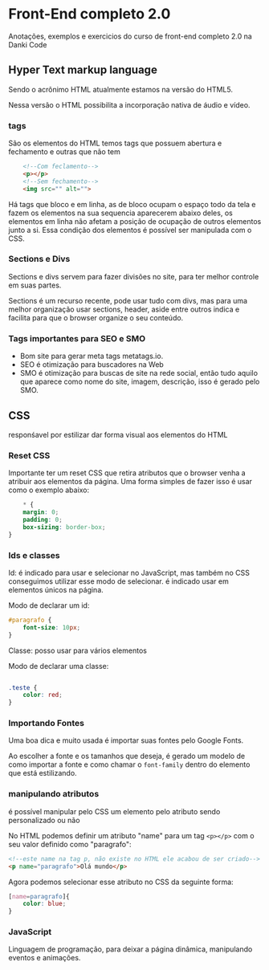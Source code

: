 # Front-End completo 2.0
Anotações, exemplos e exercicios do curso de front-end completo 2.0 na Danki Code

## Hyper Text markup language
Sendo o acrônimo HTML atualmente estamos na versão do HTML5.

Nessa versão o HTML possibilita a incorporação nativa de áudio e vídeo.
### tags
São os elementos do HTML temos tags que possuem abertura e fechamento e outras que não tem

```HTML
    <!--Com feclamento-->
    <p></p>
    <!--Sem fechamento-->
    <img src="" alt="">
```

Há tags que bloco e em linha, as de bloco ocupam o espaço todo da tela e fazem os elementos na sua sequencia aparecerem abaixo deles, os elementos em linha não afetam a posição de ocupação de outros elementos junto a si. Essa condição dos elementos é possível ser manipulada com o CSS.
### Sections e Divs
Sections e divs servem para fazer divisões no site, para ter melhor controle em suas partes.

Sections é um recurso recente, pode usar tudo com divs, mas para uma melhor organização usar sections, header, aside entre outros indica e facilita para que o browser organize o seu conteúdo.

### Tags importantes para SEO e SMO
- Bom site para gerar meta tags metatags.io.
- SEO é otimização para buscadores na Web
- SMO é otimização para buscas de site na rede social, então tudo aquilo que aparece como nome do site, imagem, descrição, isso é gerado pelo SMO.


## CSS
responśavel por estilizar dar forma visual aos elementos do HTML
### Reset CSS
Importante ter um reset CSS que retira atributos que o browser venha a atribuir aos elementos da página. Uma forma simples de fazer isso é usar como o exemplo abaixo:

```CSS
    * {
    margin: 0;
    padding: 0;
    box-sizing: border-box;
}
```
### Ids e classes
Id: é indicado para usar e selecionar no JavaScript, mas também no CSS conseguimos utilizar esse modo de selecionar. é indicado usar em elementos únicos na página.

Modo de declarar um id:
```CSS
#paragrafo {
    font-size: 10px;
}
```
Classe: posso usar para vários elementos

Modo de declarar uma classe:
```CSS

.teste {
    color: red;
}

```

### Importando Fontes
Uma boa dica e muito usada é importar suas fontes pelo Google Fonts.

Ao escolher a fonte e os tamanhos que deseja, é gerado um modelo de como importar a fonte e como chamar o `font-family` dentro do elemento que está estilizando.

### manipulando atributos
é possível manipular pelo CSS um elemento pelo atributo sendo personalizado ou não

No HTML podemos definir um atributo "name" para um tag `<p></p>` com o seu valor definido como "paragrafo":
```HTML
<!--este name na tag p, não existe no HTML ele acabou de ser criado-->
<p name="paragrafo">Olá mundo</p>
```

Agora podemos selecionar esse atributo no CSS da seguinte forma:

```CSS
[name=paragrafo]{
    color: blue;
}
```

### JavaScript
Linguagem de programação, para deixar a página dinâmica, manipulando eventos e animações.

